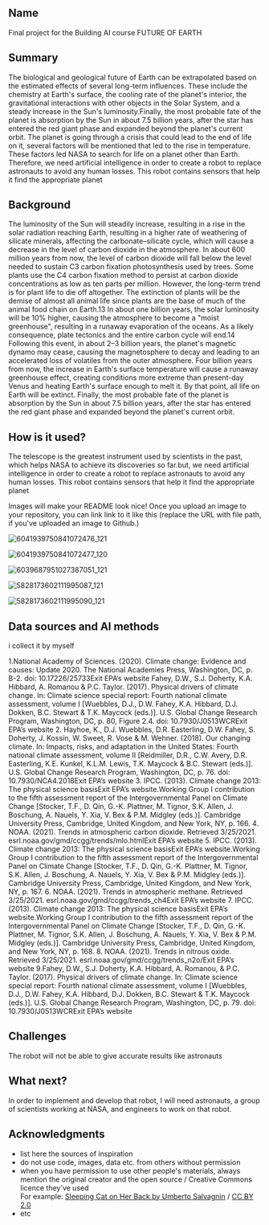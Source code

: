 <!-- This is the markdown template for the final project of the Building AI course, 
created by Reaktor Innovations and University of Helsinki. 
Copy the template, paste it to your GitHub README and edit! -->

## Name 

Final project for the Building AI course
FUTURE OF EARTH

## Summary
The biological and geological future of Earth can be extrapolated based on the estimated effects of several long-term influences. These include the chemistry at Earth's surface, the cooling rate of the planet's interior, the gravitational interactions with other objects in the Solar System, and a steady increase in the Sun's luminosity.Finally, the most probable fate of the planet is absorption by the Sun in about 7.5 billion years, after the star has entered the red giant phase and expanded beyond the planet's current orbit. The planet is going through a crisis that could lead to the end of life on it, several factors will be mentioned that led to the rise in temperature. These factors led NASA to search for life on a planet other than Earth. Therefore, we need artificial intelligence in order to create a robot to replace astronauts to avoid any human losses. This robot contains sensors that help it find the appropriate planet


## Background

The luminosity of the Sun will steadily increase, resulting in a rise in the solar radiation reaching Earth, resulting in a higher rate of weathering of silicate minerals, affecting the carbonate–silicate cycle, which will cause a decrease in the level of carbon dioxide in the atmosphere. In about 600 million years from now, the level of carbon dioxide will fall below the level needed to sustain C3 carbon fixation photosynthesis used by trees. Some plants use the C4 carbon fixation method to persist at carbon dioxide concentrations as low as ten parts per million. However, the long-term trend is for plant life to die off altogether. The extinction of plants will be the demise of almost all animal life since plants are the base of much of the animal food chain on Earth.13 
In about one billion years, the solar luminosity will be 10% higher, causing the atmosphere to become a "moist greenhouse", resulting in a runaway evaporation of the oceans. As a likely consequence, plate tectonics and the entire carbon cycle will end.14 Following this event, in about 2–3 billion years, the planet's magnetic dynamo may cease, causing the magnetosphere to decay and leading to an accelerated loss of volatiles from the outer atmosphere. Four billion years from now, the increase in Earth's surface temperature will cause a runaway greenhouse effect, creating conditions more extreme than present-day Venus and heating Earth's surface enough to melt it. By that point, all life on Earth will be extinct. Finally, the most probable fate of the planet is absorption by the Sun in about 7.5 billion years, after the star has entered the red giant phase and expanded beyond the planet's current orbit.

## How is it used?

The telescope is the greatest instrument used by scientists in the past, which helps NASA to achieve its discoveries so far.but, we need artificial intelligence in order to create a robot to replace astronauts to avoid any human losses. This robot contains sensors that help it find the appropriate planet

Images will make your README look nice!
Once you upload an image to your repository, you can link link to it like this (replace the URL with file path, if you've uploaded an image to Github.)

![6041939750841072476_121](https://github.com/tasneem33355/tasneem/assets/145394474/47f97100-fdc2-48f4-b8f1-b1610b3ed407)

![6041939750841072477_120](https://github.com/tasneem33355/tasneem/assets/145394474/c926a038-5a04-4026-b4da-6c065d97f33c)

![6039687951027387051_121](https://github.com/tasneem33355/tasneem/assets/145394474/a94b8b35-eb92-4125-bc4e-20073298ef69)

![5828173602111995087_121](https://github.com/tasneem33355/tasneem/assets/145394474/e3cf60c8-9cc4-4955-bbf1-7c9fbd567aaf)

![5828173602111995090_121](https://github.com/tasneem33355/tasneem/assets/145394474/dae2a8d2-1771-47c7-bf24-467fe3c287ea)

## Data sources and AI methods
 i collect it by myself 
 
1.National Academy of Sciences. (2020). Climate change: Evidence and causes: Update 2020. The National Academies Press, Washington, DC, p. B-2. doi: 10.17226/25733Exit EPA’s website 
Fahey, D.W., S.J. Doherty, K.A. Hibbard, A. Romanou & P.C. Taylor. (2017). Physical drivers of climate change. In: Climate science special report: Fourth national climate assessment, volume I [Wuebbles, D.J., D.W. Fahey, K.A. Hibbard, D.J. Dokken, B.C. Stewart & T.K. Maycock (eds.)]. U.S. Global Change Research Program, Washington, DC, p. 80, Figure 2.4. doi: 10.7930/J0513WCRExit EPA’s website 
2. Hayhoe, K., D.J. Wuebbles, D.R. Easterling, D.W. Fahey, S. Doherty, J. Kossin, W. Sweet, R. Vose & M. Wehner. (2018). Our changing climate. In: Impacts, risks, and adaptation in the United States: Fourth national climate assessment, volume II [Reidmiller, D.R., C.W. Avery, D.R. Easterling, K.E. Kunkel, K.L.M. Lewis, T.K. Maycock & B.C. Stewart (eds.)]. U.S. Global Change Research Program, Washington, DC, p. 76. doi: 10.7930/NCA4.2018Exit EPA’s website 
3. IPCC. (2013). Climate change 2013: The physical science basisExit EPA’s website.Working Group I contribution to the fifth assessment report of the Intergovernmental Panel on Climate Change [Stocker, T.F., D. Qin, G.-K. Plattner, M. Tignor, S.K. Allen, J. Boschung, A. Nauels, Y. Xia, V. Bex & P.M. Midgley (eds.)]. Cambridge University Press, Cambridge, United Kingdom, and New York, NY, p. 166. 
4. NOAA. (2021). Trends in atmospheric carbon dioxide. Retrieved 3/25/2021. esrl.noaa.gov/gmd/ccgg/trends/mlo.htmlExit EPA’s website 
5. IPCC. (2013). Climate change 2013: The physical science basisExit EPA’s website.Working Group I contribution to the fifth assessment report of the Intergovernmental Panel on Climate Change [Stocker, T.F., D. Qin, G.-K. Plattner, M. Tignor, S.K. Allen, J. Boschung, A. Nauels, Y. Xia, V. Bex & P.M. Midgley (eds.)]. Cambridge University Press, Cambridge, United Kingdom, and New York, NY, p. 167. 
6. NOAA. (2021). Trends in atmospheric methane. Retrieved 3/25/2021. esrl.noaa.gov/gmd/ccgg/trends_ch4Exit EPA’s website 
7. IPCC. (2013). Climate change 2013: The physical science basisExit EPA’s website.Working Group I contribution to the fifth assessment report of the Intergovernmental Panel on Climate Change [Stocker, T.F., D. Qin, G.-K. Plattner, M. Tignor, S.K. Allen, J. Boschung, A. Nauels, Y. Xia, V. Bex & P.M. Midgley (eds.)]. Cambridge University Press, Cambridge, United Kingdom, and New York, NY, p. 168. 
8. NOAA. (2021). Trends in nitrous oxide. Retrieved 3/25/2021. esrl.noaa.gov/gmd/ccgg/trends_n2o/Exit EPA’s website 
9.Fahey, D.W., S.J. Doherty, K.A. Hibbard, A. Romanou, & P.C. Taylor. (2017). Physical drivers of climate change. In: Climate science special report: Fourth national climate assessment, volume I [Wuebbles, D.J., D.W. Fahey, K.A. Hibbard, D.J. Dokken, B.C. Stewart & T.K. Maycock (eds.)]. U.S. Global Change Research Program, Washington, DC, p. 79. doi: 10.7930/J0513WCRExit EPA’s website

## Challenges
The robot will not be able to give accurate results like astronauts

## What next?
In order to implement and develop that robot, I will need astronauts, a group of scientists working at NASA, and engineers to work on that robot.


## Acknowledgments

* list here the sources of inspiration 
* do not use code, images, data etc. from others without permission
* when you have permission to use other people's materials, always mention the original creator and the open source / Creative Commons licence they've used
  <br>For example: [Sleeping Cat on Her Back by Umberto Salvagnin](https://commons.wikimedia.org/wiki/File:Sleeping_cat_on_her_back.jpg#filelinks) / [CC BY 2.0](https://creativecommons.org/licenses/by/2.0)
* etc

